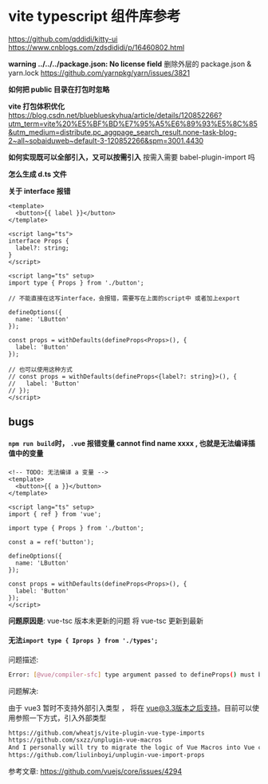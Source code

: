 # vite typescript 组件库参考

https://github.com/qddidi/kitty-ui
https://www.cnblogs.com/zdsdididi/p/16460802.html

**warning ../../../package.json: No license field**
删除外层的 package.json & yarn.lock
https://github.com/yarnpkg/yarn/issues/3821

**如何把 public 目录在打包时忽略**

**vite 打包体积优化**
https://blog.csdn.net/blueblueskyhua/article/details/120852266?utm_term=vite%20%E5%BF%BD%E7%95%A5%E6%89%93%E5%8C%85&utm_medium=distribute.pc_aggpage_search_result.none-task-blog-2~all~sobaiduweb~default-3-120852266&spm=3001.4430

**如何实现既可以全部引入，又可以按需引入**
按需入需要 babel-plugin-import 吗

**怎么生成 d.ts 文件**

**关于 interface 报错**

```vue
<template>
  <button>{{ label }}</button>
</template>

<script lang="ts">
interface Props {
  label?: string;
}
</script>

<script lang="ts" setup>
import type { Props } from './button';

// 不能直接在这写interface，会报错，需要写在上面的script中 或者加上export

defineOptions({
  name: 'LButton'
});

const props = withDefaults(defineProps<Props>(), {
  label: 'Button'
});

// 也可以使用这种方式
// const props = withDefaults(defineProps<{label?: string}>(), {
//   label: 'Button'
// });
</script>
```

## bugs

#### `npm run build`时， `.vu`e 报错变量 cannot find name xxxx , 也就是无法编译插值中的变量

```vue
<!-- TODO: 无法编译 a 变量 -->
<template>
  <button>{{ a }}</button>
</template>

<script lang="ts" setup>
import { ref } from 'vue';

import type { Props } from './button';

const a = ref('button');

defineOptions({
  name: 'LButton'
});

const props = withDefaults(defineProps<Props>(), {
  label: 'Button'
});
</script>
```

**问题原因是**: vue-tsc 版本未更新的问题 将 vue-tsc 更新到最新

#### 无法`import type { Iprops } from './types';`

问题描述:

```sh
Error: [@vue/compiler-sfc] type argument passed to defineProps() must be a literal type, or a reference to an interface or literal type.
```

问题解决:

由于 vue3 暂时不支持外部引入类型 ， 将在 vue@3.3版本之后支持。目前可以使用参照一下方式，引入外部类型

```sh
https://github.com/wheatjs/vite-plugin-vue-type-imports
https://github.com/sxzz/unplugin-vue-macros
And I personally will try to migrate the logic of Vue Macros into Vue core.
https://github.com/liulinboyi/unplugin-vue-import-props
```

参考文章: https://github.com/vuejs/core/issues/4294
